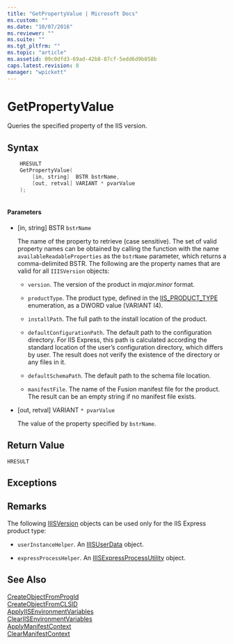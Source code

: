 ```yaml
---
title: "GetPropertyValue | Microsoft Docs"
ms.custom: ""
ms.date: "10/07/2016"
ms.reviewer: ""
ms.suite: ""
ms.tgt_pltfrm: ""
ms.topic: "article"
ms.assetid: 09c0dfd3-69ad-42b8-87cf-5edd6d9b858b
caps.latest.revision: 8
manager: "wpickett"
---
```

# GetPropertyValue
Queries the specified property of the IIS version.  
  
## Syntax  
  
```cpp  
    HRESULT  
    GetPropertyValue(  
        [in, string]  BSTR bstrName,  
        [out, retval] VARIANT * pvarValue  
    );  
  
```  
  
#### Parameters  
  
-   [in, string] BSTR `bstrName`  
  
     The name of the property to retrieve (case sensitive). The set of valid property names can be obtained by calling the function with the name `availableReadableProperties` as the `bstrName` parameter, which returns a comma-delimited BSTR. The following are the property names that are valid for all `IIISVersion` objects:  
  
    -   `version`. The version of the product in *major.minor* format.  
  
    -   `productType`. The product type, defined in the [IIS_PRODUCT_TYPE](../../\extensions/express-api-reference/iis-product-type.md) enumeration, as a DWORD value (VARIANT I4).  
  
    -   `installPath`. The full path to the install location of the product.  
  
    -   `defaultConfigurationPath`. The default path to the configuration directory. For IIS Express, this path is calculated according the standard location of the user’s configuration directory, which differs by user. The result does not verify the existence of the directory or any files in it.  
  
    -   `defaultSchemaPath`. The default path to the schema file location.  
  
    -   `manifestFile`. The name of the Fusion manifest file for the product. The result can be an empty string if no manifest file exists.  
  
-   [out, retval] VARIANT `* pvarValue`  
  
     The value of the property specified by `bstrName`.  
  
## Return Value  
 `HRESULT`  
  
## Exceptions  
  
## Remarks  
 The following [IIISVersion](../../\extensions/express-api-reference/iiisversion.md) objects can be used only for the IIS Express product type:  
  
-   `userInstanceHelper`. An [IIISUserData](../../\extensions/express-api-reference/iiisuserdata.md) object.  
  
-   `expressProcessHelper`. An [IIISExpressProcessUtility](../../\extensions/express-api-reference/iiisexpressprocessutility.md) object.  
  
## See Also  
 [CreateObjectFromProgId](../../\extensions/express-api-reference/createobjectfromprogid.md)   
 [CreateObjectFromCLSID](../../\extensions/express-api-reference/createobjectfromclsid.md)   
 [ApplyIISEnvironmentVariables](../../\extensions/express-api-reference/applyiisenvironmentvariables.md)   
 [ClearIISEnvironmentVariables](../../\extensions/express-api-reference/cleariisenvironmentvariables.md)   
 [ApplyManifestContext](../../\extensions/express-api-reference/applymanifestcontext.md)   
 [ClearManifestContext](../../\extensions/express-api-reference/clearmanifestcontext.md)